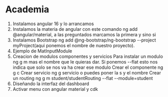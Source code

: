 # Academia

1. Instalamos angular 16 y lo arrancamos 
2. Instalamos la materia de angular con este comando ng add @angular/material, a las preguntados marcamos la primera y sino si
3. Instalamos Bootstrap ng add @ng-bootstrap/ng-bootstrap --project myProject(aqui ponemos el nombre de nuestro proyecto).
4. Ejemplo de MatInputModule
5. Creacion de modulos componentes y servicios
 Para instalar un modulo ng g m mas el nombre que le quieras dar.
 Si ponemos --flat esto nos indica que solo se nos va ha crear ese modulo
 Crear el componente  ng g c 
 Crear servicio ng g servicio o puedes poner la s y el nombre
 Crear un routing ng g m student/studentRouting --flat --module=student
 6. Diseñando la interfaz del dashboard
 7. Activar menu con angular material y cdk
